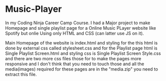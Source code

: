 # Music-Player
In my Coding Ninja  Career Camp Course. I had a Major project to make Homepage and single playlist page for a Online Music PLayer website like Spotify but onlie Using only HTML and CSS (can latter use JS on it).

Main Homepage of the website is index.html and styling for the this html is done by external css called stylesheet.css and for the Playlist page html is Single Playlist Screen.html and styling css is Single Playlist Screen Style.css and there are two more css files those for to make the pages more responsive and I don't think that you need to touch those and all the media(images) required for these pages are in the "media.zip" you need to extract this file.
